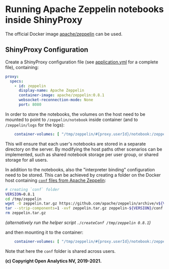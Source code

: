 # Running Apache Zeppelin notebooks inside ShinyProxy

The official Docker image [apache/zeppelin](https://hub.docker.com/r/apache/zeppelin) can be used.

## ShinyProxy Configuration

Create a ShinyProxy configuration file (see [application.yml](application.yml)
for a complete file), containing:

```yaml
proxy:
  specs:
    - id: zeppelin
      display-name: Apache Zeppelin
      container-image: apache/zeppelin:0.8.1
      websocket-reconnection-mode: None
      port: 8080
```

In order to store the notebooks, the volumes on the host need to be mounted to point to `/zeppelin/notebook` inside container (and to `/zeppelin/logs` for the logs):

```yaml
    container-volumes: [ "/tmp/zeppelin/#{proxy.userId}/notebook:/zeppelin/notebook", "/tmp/zeppelin/#{proxy.userId}/logs:/zeppelin/logs" ]
```

This will ensure that each user's notebooks are stored in a separate directory on the server.
By modifying the host paths other scenarios can be implemented, such as shared notebook storage per user group, or shared storage for all users.

In addition to the notebooks, also the "interpreter binding" configuration need to be stored.
This can be achieved by creating a folder on the Docker host containing [`conf` files from Apache Zeppelin](https://github.com/apache/zeppelin/tree/master/conf):

```bash
# creating `conf` folder
VERSION=0.8.1
cd /tmp/zeppelin
wget -O zeppelin.tar.gz https://github.com/apache/zeppelin/archive/v${VERSION}.tar.gz
tar --strip-components=1 -xvf zeppelin.tar.gz zeppelin-${VERSION}/conf
rm zeppelin.tar.gz
```

_(alternatively run the helper script `./createConf /tmp/zeppelin 0.8.1`)_

and then mounting it to the container:

```yaml
    container-volumes: [ "/tmp/zeppelin/#{proxy.userId}/notebook:/zeppelin/notebook", "/tmp/zeppelin/#{proxy.userId}/logs:/zeppelin/logs", "/tmp/zeppelin/conf:/zeppelin/conf" ]
```

Note that here the `conf` folder is shared across users.

**(c) Copyright Open Analytics NV, 2019-2021.**
